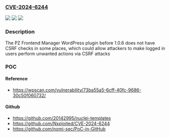 ### [CVE-2024-6244](https://cve.mitre.org/cgi-bin/cvename.cgi?name=CVE-2024-6244)
![](https://img.shields.io/static/v1?label=Product&message=PZ%20Frontend%20Manager&color=blue)
![](https://img.shields.io/static/v1?label=Version&message=0%3C%201.0.6%20&color=brighgreen)
![](https://img.shields.io/static/v1?label=Vulnerability&message=CWE-352%20Cross-Site%20Request%20Forgery%20(CSRF)&color=brighgreen)

### Description

The PZ Frontend Manager WordPress plugin before 1.0.6 does not have CSRF checks in some places, which could allow attackers to make logged in users perform unwanted actions via CSRF attacks

### POC

#### Reference
- https://wpscan.com/vulnerability/73ba55a5-6cff-40fc-9686-30c50f060732/

#### Github
- https://github.com/20142995/nuclei-templates
- https://github.com/Nxploited/CVE-2024-6244
- https://github.com/nomi-sec/PoC-in-GitHub

